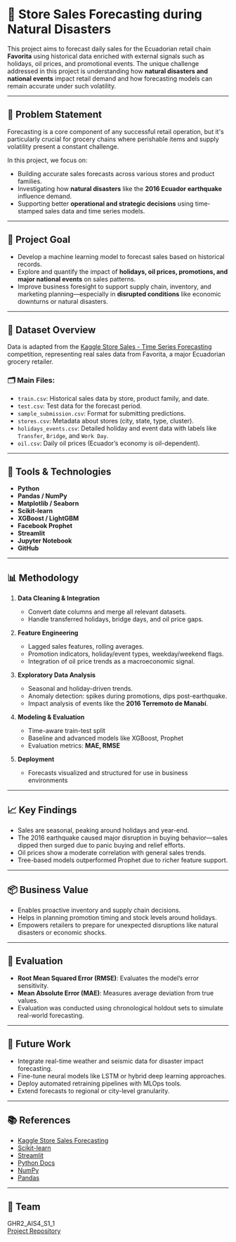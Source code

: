 # 🛒 Store Sales Forecasting during Natural Disasters

This project aims to forecast daily sales for the Ecuadorian retail chain **Favorita** using historical data enriched with external signals such as holidays, oil prices, and promotional events. The unique challenge addressed in this project is understanding how **natural disasters and national events** impact retail demand and how forecasting models can remain accurate under such volatility.

---

## 📌 Problem Statement

Forecasting is a core component of any successful retail operation, but it's particularly crucial for grocery chains where perishable items and supply volatility present a constant challenge.

In this project, we focus on:
- Building accurate sales forecasts across various stores and product families.
- Investigating how **natural disasters** like the **2016 Ecuador earthquake** influence demand.
- Supporting better **operational and strategic decisions** using time-stamped sales data and time series models.

---

## 🎯 Project Goal

- Develop a machine learning model to forecast sales based on historical records.
- Explore and quantify the impact of **holidays, oil prices, promotions, and major national events** on sales patterns.
- Improve business foresight to support supply chain, inventory, and marketing planning—especially in **disrupted conditions** like economic downturns or natural disasters.

---

## 🧾 Dataset Overview

Data is adapted from the [Kaggle Store Sales - Time Series Forecasting](https://www.kaggle.com/competitions/store-sales-time-series-forecasting) competition, representing real sales data from Favorita, a major Ecuadorian grocery retailer.

### 🗂 Main Files:
- `train.csv`: Historical sales data by store, product family, and date.
- `test.csv`: Test data for the forecast period.
- `sample_submission.csv`: Format for submitting predictions.
- `stores.csv`: Metadata about stores (city, state, type, cluster).
- `holidays_events.csv`: Detailed holiday and event data with labels like `Transfer`, `Bridge`, and `Work Day`.
- `oil.csv`: Daily oil prices (Ecuador’s economy is oil-dependent).

---

## 🧰 Tools & Technologies

- **Python**
- **Pandas / NumPy**
- **Matplotlib / Seaborn**
- **Scikit-learn**
- **XGBoost / LightGBM**
- **Facebook Prophet**
- **Streamlit**
- **Jupyter Notebook**
- **GitHub**

---

## 📊 Methodology

1. **Data Cleaning & Integration**  
   - Convert date columns and merge all relevant datasets.
   - Handle transferred holidays, bridge days, and oil price gaps.

2. **Feature Engineering**  
   - Lagged sales features, rolling averages.
   - Promotion indicators, holiday/event types, weekday/weekend flags.
   - Integration of oil price trends as a macroeconomic signal.

3. **Exploratory Data Analysis**  
   - Seasonal and holiday-driven trends.
   - Anomaly detection: spikes during promotions, dips post-earthquake.
   - Impact analysis of events like the **2016 Terremoto de Manabí**.

4. **Modeling & Evaluation**  
   - Time-aware train-test split
   - Baseline and advanced models like XGBoost, Prophet
   - Evaluation metrics: **MAE, RMSE**

5. **Deployment**  
   - Forecasts visualized and structured for use in business environments

---

## 📈 Key Findings

- Sales are seasonal, peaking around holidays and year-end.
- The 2016 earthquake caused major disruption in buying behavior—sales dipped then surged due to panic buying and relief efforts.
- Oil prices show a moderate correlation with general sales trends.
- Tree-based models outperformed Prophet due to richer feature support.

---

## 📦 Business Value

- Enables proactive inventory and supply chain decisions.
- Helps in planning promotion timing and stock levels around holidays.
- Empowers retailers to prepare for unexpected disruptions like natural disasters or economic shocks.

---

## 🧪 Evaluation

- **Root Mean Squared Error (RMSE)**: Evaluates the model’s error sensitivity.
- **Mean Absolute Error (MAE)**: Measures average deviation from true values.
- Evaluation was conducted using chronological holdout sets to simulate real-world forecasting.

---

## 🧠 Future Work

- Integrate real-time weather and seismic data for disaster impact forecasting.
- Fine-tune neural models like LSTM or hybrid deep learning approaches.
- Deploy automated retraining pipelines with MLOps tools.
- Extend forecasts to regional or city-level granularity.

---

## 📚 References

- [Kaggle Store Sales Forecasting](https://www.kaggle.com/competitions/store-sales-time-series-forecasting)
- [Scikit-learn](https://scikit-learn.org/stable/)
- [Streamlit](https://streamlit.io/)
- [Python Docs](https://docs.python.org/3/)
- [NumPy](https://numpy.org/)
- [Pandas](https://pandas.pydata.org/)

---

## 🤝 Team

GHR2_AIS4_S1_1  
[Project Repository](https://github.com/sioranx69/GHR2_AIS4_S1_1)
